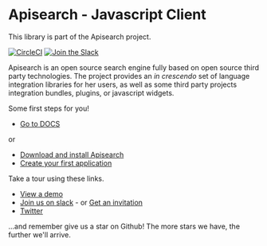 # Apisearch - Javascript Client

This library is part of the Apisearch project.

[![CircleCI](https://circleci.com/gh/apisearch-io/javascript-client.svg?style=svg)](https://circleci.com/gh/apisearch-io/javascript-client)
[![Join the Slack](https://img.shields.io/badge/join%20us-on%20slack-blue.svg)](https://apisearch.slack.com)

Apisearch is an open source search engine fully based on open source third party
technologies. The project provides an *in crescendo* set of language 
integration libraries for her users, as well as some third party projects 
integration bundles, plugins, or javascript widgets.

Some first steps for you!

- [Go to DOCS](http://docs.apisearch.io)

or

- [Download and install Apisearch](https://docs.apisearch.io/#/download)
- [Create your first application](https://docs.apisearch.io/#/first-example)

Take a tour using these links.

- [View a demo](http://apisearch.io)
- [Join us on slack](https://apisearch.slack.com) - or [Get an invitation](https://apisearch-slack.herokuapp.com/)
- [Twitter](https://twitter.com/apisearch_io)

...and remember give us a star on Github! The more stars we have, the further
we'll arrive.
